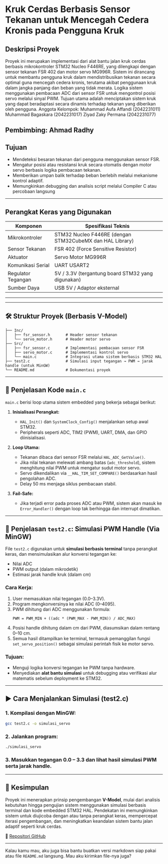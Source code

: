 # Kruk Cerdas Berbasis Sensor Tekanan untuk Mencegah Cedera Kronis pada Pengguna Kruk

## Deskripsi Proyek

Proyek ini merupakan implementasi dari alat bantu jalan kruk cerdas berbasis mikrokontroler STM32 Nucleo F446RE, yang dilengkapi dengan sensor tekanan FSR 402 dan motor servo MG996R. Sistem ini dirancang untuk membantu pengguna kruk dalam mendistribusikan tekanan secara optimal guna mencegah cedera kronis, terutama akibat penggunaan kruk dalam jangka panjang dan beban yang tidak merata.
Logika sistem menggunakan pembacaan ADC dari sensor FSR untuk mengontrol posisi servo melalui sinyal PWM. Tujuan utama adalah menciptakan sistem kruk yang dapat beradaptasi secara dinamis terhadap tekanan yang diberikan oleh pengguna.
Anggota Kelompok:
Muhammad Aufa Affandi (2042231011)
Muhammad Bagaskara (2042231017)
Ziyad Zaky Permana (2042231077)

Pembimbing:
Ahmad Radhy
---

## Tujuan

- Mendeteksi besaran tekanan dari pengguna menggunakan sensor FSR.
- Mengatur posisi atau resistansi kruk secara otomatis dengan motor servo berbasis logika pembacaan tekanan.
- Memberikan umpan balik terhadap beban berlebih melalui mekanisme kontrol adaptif.
- Memungkinkan debugging dan analisis script melalui Compiler C atau percobaan langsung

---

## Perangkat Keras yang Digunakan

| Komponen            | Spesifikasi Teknis                                               |
|---------------------|------------------------------------------------------------------|
| Mikrokontroler      | STM32 Nucleo F446RE (dengan STM32CubeMX dan HAL Library)                    |
| Sensor Tekanan      | FSR 402 (Force Sensitive Resistor)                              |
| Aktuator            | Servo Motor MG996R                                              |
| Komunikasi Serial   | UART USART2                                                     |
| Regulator Tegangan  | 5V / 3.3V (tergantung board STM32 yang digunakan)               |
| Sumber Daya         | USB 5V / Adaptor eksternal                                       |

---
---

## 🛠️ Struktur Proyek (Berbasis V-Model)

```
├── Inc/
│   ├── fsr_sensor.h       # Header sensor tekanan
│   └── servo_motor.h      # Header motor servo
├── Src/
│   ├── fsr_sensor.c       # Implementasi pembacaan sensor FSR
│   ├── servo_motor.c      # Implementasi kontrol servo
│   └── main.c             # Integrasi utama sistem berbasis STM32 HAL
├── test2.c                # Simulasi input tegangan → PWM → jarak handle (untuk MinGW)
└── README.md              # Dokumentasi proyek
```

---

## 🔧 Penjelasan Kode `main.c`

`main.c` berisi loop utama sistem embedded yang bekerja sebagai berikut:

1. **Inisialisasi Perangkat:**
   - `HAL_Init()` dan `SystemClock_Config()` menjalankan setup awal STM32.
   - Peripherals seperti ADC, TIM2 (PWM), UART, DMA, dan GPIO diinisialisasi.

2. **Loop Utama:**
   - Tekanan dibaca dari sensor FSR melalui `HAL_ADC_GetValue()`.
   - Jika nilai tekanan melewati ambang batas (`adc_threshold`), sistem menghitung nilai PWM untuk mengatur sudut motor servo.
   - Servo dikendalikan via `__HAL_TIM_SET_COMPARE()` berdasarkan hasil pengolahan ADC.
   - Delay 50 ms menjaga siklus pembacaan stabil.

3. **Fail-Safe:**
   - Jika terjadi error pada proses ADC atau PWM, sistem akan masuk ke `Error_Handler()` dengan loop tak berhingga dan interrupt dimatikan.

---

## 🧪 Penjelasan `test2.c`: Simulasi PWM Handle (Via MinGW)

File `test2.c` digunakan untuk **simulasi berbasis terminal** tanpa perangkat keras, dan mensimulasikan alur konversi tegangan ke:

- Nilai ADC
- PWM output (dalam mikrodetik)
- Estimasi jarak handle kruk (dalam cm)

### Cara Kerja:
1. User memasukkan nilai tegangan (0.0–3.3V).
2. Program mengkonversinya ke nilai ADC (0–4095).
3. PWM dihitung dari ADC menggunakan formula:
   ```
   PWM = PWM_MIN + ((adc * (PWM_MAX - PWM_MIN)) / ADC_MAX)
   ```
4. Posisi handle dihitung dalam cm dari PWM, diasumsikan dalam rentang 0–10 cm.
5. Semua hasil ditampilkan ke terminal, termasuk pemanggilan fungsi `set_servo_position()` sebagai simulasi perintah fisik ke motor servo.

### Tujuan:
- Menguji logika konversi tegangan ke PWM tanpa hardware.
- Menyediakan **alat bantu simulasi** untuk debugging atau verifikasi alur matematis sebelum deployment ke STM32.

---

## ▶️ Cara Menjalankan Simulasi (test2.c)

### 1. Kompilasi dengan MinGW:
```bash
gcc test2.c -o simulasi_servo
```

### 2. Jalankan program:
```bash
./simulasi_servo
```

### 3. Masukkan tegangan 0.0 – 3.3 dan lihat hasil simulasi PWM serta jarak handle.

---

## 📌 Kesimpulan

Proyek ini menerapkan prinsip pengembangan **V-Model**, mulai dari analisis kebutuhan hingga pengujian sistem menggunakan simulasi berbasis terminal dan kode embedded STM32 HAL. Pendekatan ini memungkinkan sistem untuk diujicoba dengan atau tanpa perangkat keras, mempercepat iterasi pengembangan, dan meningkatkan keandalan sistem bantu jalan adaptif seperti kruk cerdas.

🔗 [Repositori GitHub](https://github.com/muhammadbagaskarakun/Tugas-Pemrograman-Kontroller-Kelompok-12-Teknik-Instrumentasi-2023)

--- 

Kalau kamu mau, aku juga bisa bantu buatkan versi markdown siap pakai atau file `README.md` langsung. Mau aku kirimkan file-nya juga?
